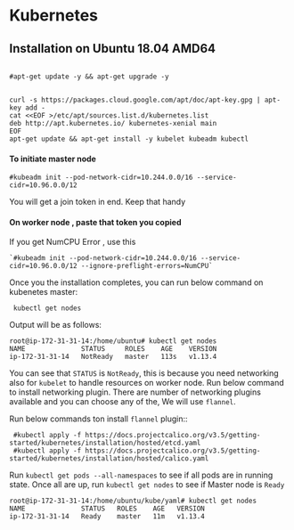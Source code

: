 # Kubernetes

## Installation on Ubuntu 18.04 AMD64

```

#apt-get update -y && apt-get upgrade -y


curl -s https://packages.cloud.google.com/apt/doc/apt-key.gpg | apt-key add -
cat <<EOF >/etc/apt/sources.list.d/kubernetes.list
deb http://apt.kubernetes.io/ kubernetes-xenial main
EOF
apt-get update && apt-get install -y kubelet kubeadm kubectl
```

#### To initiate master node
`#kubeadm init --pod-network-cidr=10.244.0.0/16 --service-cidr=10.96.0.0/12`

You will get a join token in end. Keep that handy

#### On worker node , paste that token you copied


If you get NumCPU Error , use this 
```
`#kubeadm init --pod-network-cidr=10.244.0.0/16 --service-cidr=10.96.0.0/12 --ignore-preflight-errors=NumCPU`
```

Once you the installation completes, you can run below command on kubenetes master:

` kubectl get nodes`

Output will be as follows:
```
root@ip-172-31-31-14:/home/ubuntu# kubectl get nodes
NAME              STATUS     ROLES    AGE    VERSION
ip-172-31-31-14   NotReady   master   113s   v1.13.4
```

You can see that `STATUS` is `NotReady`, this is because you need networking also for `kubelet` to handle resources on worker node. 
Run below command to install networking plugin. There are number of networking plugins available and you can choose any of the, We will use `flannel`.

Run below commands ton install `flannel` plugin::

```
 #kubectl apply -f https://docs.projectcalico.org/v3.5/getting-started/kubernetes/installation/hosted/etcd.yaml
 #kubectl apply -f https://docs.projectcalico.org/v3.5/getting-started/kubernetes/installation/hosted/calico.yaml
```

Run `kubectl get pods --all-namespaces` to see if all pods are in running state. Once all are up, run `kubectl get nodes` to see if Master node is `Ready`
```
root@ip-172-31-31-14:/home/ubuntu/kube/yaml# kubectl get nodes
NAME              STATUS   ROLES    AGE   VERSION
ip-172-31-31-14   Ready    master   11m   v1.13.4
```
